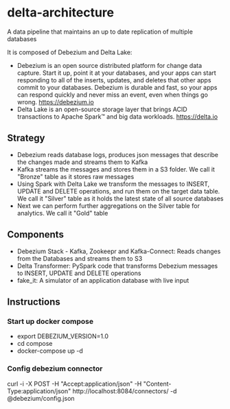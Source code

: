# delta-architecture
A data pipeline that maintains an up to date replication of multiple databases

It is composed of Debezium and Delta Lake:
- Debezium is an open source distributed platform for change data capture. Start it up, point it at your databases, and your apps can start responding to all of the inserts, updates, and deletes that other apps commit to your databases. Debezium is durable and fast, so your apps can respond quickly and never miss an event, even when things go wrong.
https://debezium.io
- Delta Lake is an open-source storage layer that brings ACID transactions to Apache Spark™ and big data workloads.
https://delta.io

## Strategy
- Debezium reads database logs, produces json messages that describe the changes made and streams them to Kafka
- Kafka streams the messages and stores them in a S3 folder. We call it "Bronze" table as it stores raw messages
- Using Spark with Delta Lake we transform the messages to INSERT, UPDATE and DELETE operations, and run them on the target data table. We call it "Silver" table as it holds the latest state of all source databases
- Next we can perform further aggregations on the Silver table for analytics. We call it "Gold" table

## Components
- Debezium Stack - Kafka, Zookeepr and Kafka-Connect: Reads changes from the Databases and streams them to S3
- Delta Transformer: PySpark code that transforms Debezium messages to INSERT, UPDATE and DELETE operations
- fake_it: A simulator of an application database with live input

## Instructions
### Start up docker compose
- export DEBEZIUM_VERSION=1.0
- cd compose
- docker-compose up -d
### Config debezium connector
curl -i -X POST -H "Accept:application/json" -H  "Content-Type:application/json" http://localhost:8084/connectors/ -d @debezium/config.json
